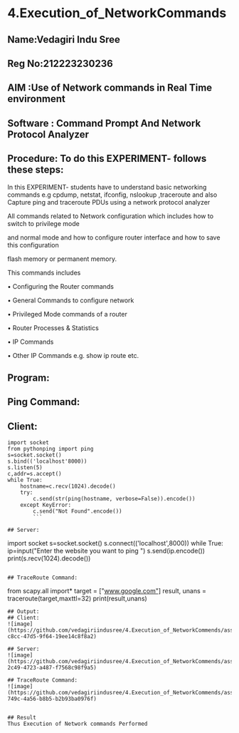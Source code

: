 # 4.Execution_of_NetworkCommands
## Name:Vedagiri Indu Sree
## Reg No:212223230236
## AIM :Use of Network commands in Real Time environment
## Software : Command Prompt And Network Protocol Analyzer
## Procedure: To do this EXPERIMENT- follows these steps:

In this EXPERIMENT- students have to understand basic networking commands e.g cpdump, netstat, ifconfig, nslookup ,traceroute and also Capture ping and traceroute PDUs using a network protocol analyzer 

All commands related to Network configuration which includes how to switch to privilege mode

and normal mode and how to configure router interface and how to save this configuration 

flash memory or permanent memory.

This commands includes

• Configuring the Router commands

• General Commands to configure network

• Privileged Mode commands of a router 

• Router Processes & Statistics

• IP Commands

• Other IP Commands e.g. show ip route etc.

## Program:

## Ping Command:

## Client:

```
import socket 
from pythonping import ping 
s=socket.socket() 
s.bind(('localhost'8000)) 
s.listen(5) 
c,addr=s.accept() 
while True: 
    hostname=c.recv(1024).decode() 
    try: 
        c.send(str(ping(hostname, verbose=False)).encode()) 
    except KeyError: 
        c.send("Not Found".encode())
        ```

## Server:

```
import socket 
s=socket.socket() 
s.connect(('localhost',8000)) 
while True: 
    ip=input("Enter the website you want to ping ") 
    s.send(ip.encode()) 
    print(s.recv(1024).decode())
```
    
## TraceRoute Command:
```
from scapy.all import* 
target = ["www.google.com"] 
result, unans = traceroute(target,maxttl=32) 
print(result,unans)
```
## Output:
## Client:
![image](https://github.com/vedagiriindusree/4.Execution_of_NetworkCommends/assets/149366776/d785d4c8-c8cc-47d5-9f64-19ee14c8f8a2)

## Server:
![image](https://github.com/vedagiriindusree/4.Execution_of_NetworkCommends/assets/149366776/90612d9b-2c49-4723-a487-f7568c98f9a5)

## TraceRoute Command:
![image](https://github.com/vedagiriindusree/4.Execution_of_NetworkCommends/assets/149366776/ac9d475e-749c-4a56-b8b5-b2b93ba0976f)


## Result
Thus Execution of Network commands Performed 
